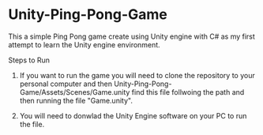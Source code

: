 # Unity-Ping-Pong-Game
This a simple Ping Pong game create using Unity engine with C# as my first attempt to learn the Unity engine environment.

Steps to Run
1. If you want to run the game you will need to clone the repository to your personal computer and then Unity-Ping-Pong-Game/Assets/Scenes/Game.unity find this file follwoing the path and then running the file "Game.unity".

2. You will need to donwlad the Unity Engine software on your PC to run the file.
